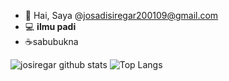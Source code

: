 - 👋 Hai, Saya @josadisiregar200109@gmail.com
- :computer: <b>ilmu padi</b>
- :coffee:sabubukna

![josiregar github stats](https://github-readme-stats.vercel.app/api?username=josiregar&theme=dark&show_icons=true)
![Top Langs](https://github-readme-stats.vercel.app/api/top-langs/?username=josiregar&layout=compact&theme=dark)
